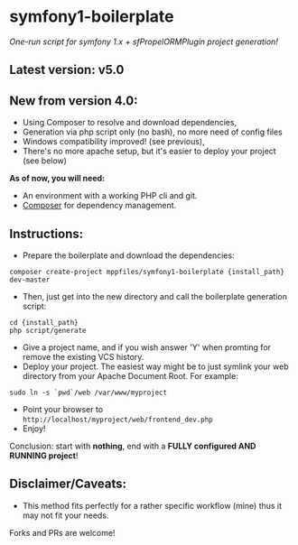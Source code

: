 # symfony1-boilerplate #

*One-run script for symfony 1.x + sfPropelORMPlugin project generation!*

## Latest version: v5.0

## New from version 4.0:
* Using Composer to resolve and download dependencies,
* Generation via php script only (no bash), no more need of config files
* Windows compatibility improved! (see previous),
* There's no more apache setup, but it's easier to deploy your project (see below)

**As of now, you will need:**

- An environment with a working PHP cli and git.
- [Composer](http://getcomposer.org/) for dependency management.

## Instructions:

* Prepare the boilerplate and download the dependencies:

```
composer create-project mppfiles/symfony1-boilerplate {install_path} dev-master
```

* Then, just get into the new directory and call the boilerplate generation script:

```
cd {install_path}
php script/generate
```

* Give a project name, and if you wish answer 'Y' when promting for remove the existing VCS history.
* Deploy your project. The easiest way might be to just symlink your web directory from your Apache Document Root. For example:

```
sudo ln -s `pwd`/web /var/www/myproject
```

* Point your browser to `http://localhost/myproject/web/frontend_dev.php`
* Enjoy!

Conclusion: start with **nothing**, end with a **FULLY configured AND RUNNING project**!

## Disclaimer/Caveats:

- This method fits perfectly for a rather specific workflow (mine) thus it may not fit your needs.

Forks and PRs are welcome!
